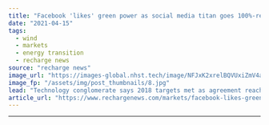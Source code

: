 ```yaml
---
title: "Facebook 'likes' green power as social media titan goes 100%-renewable"
date: "2021-04-15"
tags: 
  - wind
  - markets
  - energy transition
  - recharge news
source: "recharge news"
image_url: "https://images-global.nhst.tech/image/NFJxK2xrelBQVUxiZmV4aFk3bktnK2ZWT1Avc05tazZ6aWJQQ3E5ejdhZz0=/nhst/binary/9a8fef50529c28a100b82b1a99792020"
image_fp: "/assets/img/post_thumbnails/8.jpg"
lead: "Technology conglomerate says 2018 targets met as agreement reached to cover Indian operations"
article_url: "https://www.rechargenews.com/markets/facebook-likes-green-power-as-social-media-titan-goes-100-renewable/2-1-996074"
---
```


---
